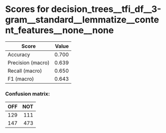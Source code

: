 # Scores for decision_trees__tfi_df__3-gram__standard__lemmatize__content_features__none__none
|      Score      |Value|
|-----------------|----:|
|Accuracy         |0.700|
|Precision (macro)|0.639|
|Recall (macro)   |0.650|
|F1 (macro)       |0.643|

### Confusion matrix:
|OFF|NOT|
|--:|--:|
|129|111|
|147|473|
